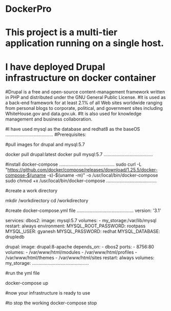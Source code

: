 # DockerPro
# This project is a multi-tier application running on a single host.
# I have deployed Drupal infrastructure on docker container
#Drupal is a free and open-source content-management framework written in PHP and distributed under the GNU General Public License. 
#It is used as a back-end framework for at least 2.1% of all Web sites worldwide ranging from personal blogs to corporate, political, and government sites including WhiteHouse.gov and data.gov.uk. 
#It is also used for knowledge management and business collaboration.

#I have used mysql as the database and redhat8 as the baseOS
.....................................
#Prerequisites:

#pull images for drupal and mysql:5.7
 
 docker pull drupal:latest
 docker pull mysql:5.7
...................................... 
 
#install docker-compose
...........................................
sudo curl -L "https://github.com/docker/compose/releases/download/1.25.5/docker-compose-$(uname -s)-$(uname -m)" -o /usr/local/bin/docker-compose
sudo chmod +x /usr/local/bin/docker-compose
.......................................


#create a work directory

mkdir /workdirectory
cd /workdirectory



#create docker-compose.yml file
............................................
version: '3.1'

services:
  dbos2:
    image: mysql:5.7
    volumes:
            - my_storage:/var/lib/mysql
    restart: always
    environment:
      MYSQL_ROOT_PASSWORD: rootpass
      MYSQL_USER: gyanesh
      MYSQL_PASSWORD: redhat
      MYSQL_DATABASE: drupledb

  drupal:
    image: drupal:8-apache
    depends_on:
      - dbos2
    ports:
      - 8756:80
    volumes:
      - /var/www/html/modules
      - /var/www/html/profiles
      - /var/www/html/themes
      - /var/www/html/sites
    restart: always
volumes:
  my_storage: 
............................................


#run the yml file

docker-compose up

#now your infrastructure is ready to use

#to stop the working 
docker-compose stop

